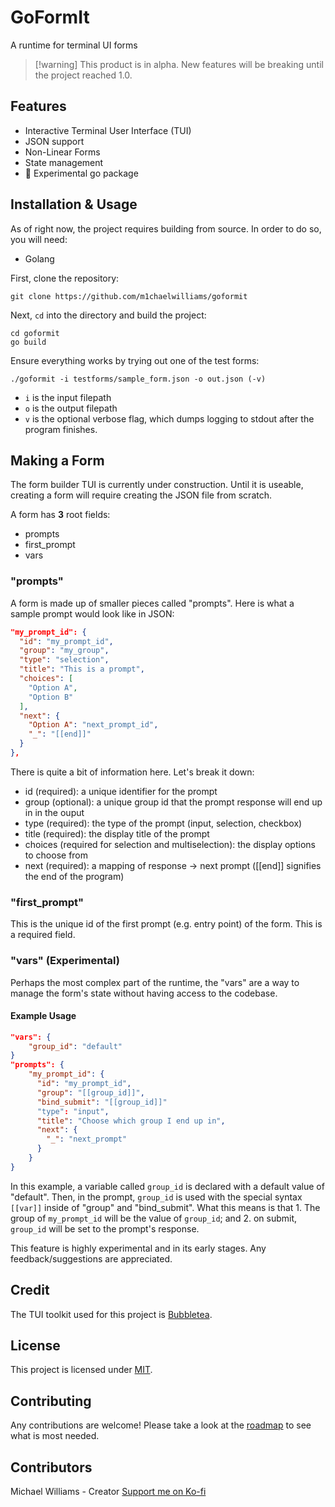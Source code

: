 # GoFormIt

A runtime for terminal UI forms

>[!warning] This product is in alpha. New features will be breaking until the project reached 1.0.

## Features

- Interactive Terminal User Interface (TUI)
- JSON support
- Non-Linear Forms
- State management
- 🚧 Experimental go package

## Installation & Usage

As of right now, the project requires building from source. In order to do so, you will need:

- Golang

First, clone the repository:

```shell
git clone https://github.com/m1chaelwilliams/goformit
```

Next, `cd` into the directory and build the project:

```shell
cd goformit
go build
```

Ensure everything works by trying out one of the test forms:

```shell
./goformit -i testforms/sample_form.json -o out.json (-v)
```

- `i` is the input filepath
- `o` is the output filepath
- `v` is the optional verbose flag, which dumps logging to stdout after the program finishes.

## Making a Form

The form builder TUI is currently under construction. Until it is useable, creating a form
will require creating the JSON file from scratch.

A form has **3** root fields:

- prompts
- first_prompt
- vars

### "prompts"

A form is made up of smaller pieces called "prompts". Here is what a sample prompt
would look like in JSON:

```json
"my_prompt_id": {
  "id": "my_prompt_id",
  "group": "my_group",
  "type": "selection",
  "title": "This is a prompt",
  "choices": [
    "Option A",
    "Option B"
  ],
  "next": {
    "Option A": "next_prompt_id",
    "_": "[[end]]"
  }
},
```

There is quite a bit of information here. Let's break it down:

- id (required): a unique identifier for the prompt
- group (optional): a unique group id that the prompt response will end up in in the ouput
- type (required): the type of the prompt (input, selection, checkbox)
- title (required): the display title of the prompt
- choices (required for selection and multiselection): the display options to choose from
- next (required): a mapping of response -> next prompt ([[end]] signifies the end of the program)

### "first_prompt"

This is the unique id of the first prompt (e.g. entry point) of the form. This is a required field.

### "vars" (Experimental)

Perhaps the most complex part of the runtime, the "vars" are a way to manage the form's state without having access to the codebase.

#### Example Usage

```json
"vars": {
    "group_id": "default"
}
"prompts": {
    "my_prompt_id": {
      "id": "my_prompt_id",
      "group": "[[group_id]]",
      "bind_submit": "[[group_id]]"
      "type": "input",
      "title": "Choose which group I end up in",
      "next": {
        "_": "next_prompt"
      }
    }
}
```

In this example, a variable called `group_id` is declared with a default value of "default". Then, in the prompt, `group_id` is used with the special syntax `[[var]]` inside of "group" and "bind_submit". What this means is that 1. The group of `my_prompt_id` will be the value of `group_id`; and 2. on submit, `group_id` will be set to the prompt's response.

This feature is highly experimental and in its early stages. Any feedback/suggestions are appreciated.

## Credit

The TUI toolkit used for this project is [Bubbletea](https://github.com/charmbracelet/bubbletea).

## License

This project is licensed under [MIT](./LICENSE).

## Contributing

Any contributions are welcome! Please take a look at the [roadmap](./ROADMAP.md) to see what is
most needed.

## Contributors

Michael Williams - Creator
[Support me on Ko-fi](https://ko-fi.com/codingwithsphere)

